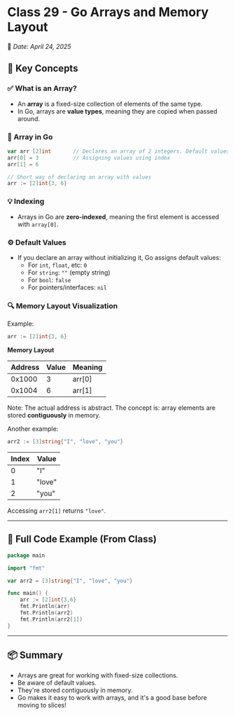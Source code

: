 # Class 29 - Go Arrays and Memory Layout
📅 *Date: April 24, 2025*

## 🔑 Key Concepts

### ✅ What is an Array?
- An **array** is a fixed-size collection of elements of the same type.
- In Go, arrays are **value types**, meaning they are copied when passed around.

### 🧠 Array in Go
```go
var arr [2]int       // Declares an array of 2 integers. Default values: [0, 0]
arr[0] = 3           // Assigning values using index
arr[1] = 6

// Short way of declaring an array with values
arr := [2]int{3, 6}
```

### 💡 Indexing
- Arrays in Go are **zero-indexed**, meaning the first element is accessed with `array[0]`.

### ⚙️ Default Values
- If you declare an array without initializing it, Go assigns default values:
  - For `int`, `float`, etc: `0`
  - For `string`: `""` (empty string)
  - For `bool`: `false`
  - For pointers/interfaces: `nil`

### 🔍 Memory Layout Visualization

Example:
```go
arr := [2]int{3, 6}
```

**Memory Layout**

| Address   | Value | Meaning   |
|-----------|-------|-----------|
| 0x1000    | 3     | arr[0]    |
| 0x1004    | 6     | arr[1]    |

Note: The actual address is abstract. The concept is: array elements are stored **contiguously** in memory.

Another example:
```go
arr2 := [3]string{"I", "love", "you"}
```

| Index | Value  |
|-------|--------|
| 0     | "I"    |
| 1     | "love" |
| 2     | "you"  |

Accessing `arr2[1]` returns `"love"`.

---

## 🧪 Full Code Example (From Class)
```go
package main

import "fmt"

var arr2 = [3]string{"I", "love", "you"}

func main() {
    arr := [2]int{3,6}
    fmt.Println(arr)
    fmt.Println(arr2)
    fmt.Println(arr2[1])
}
```

---

## 📦 Summary
- Arrays are great for working with fixed-size collections.
- Be aware of default values.
- They're stored contiguously in memory.
- Go makes it easy to work with arrays, and it's a good base before moving to slices!

